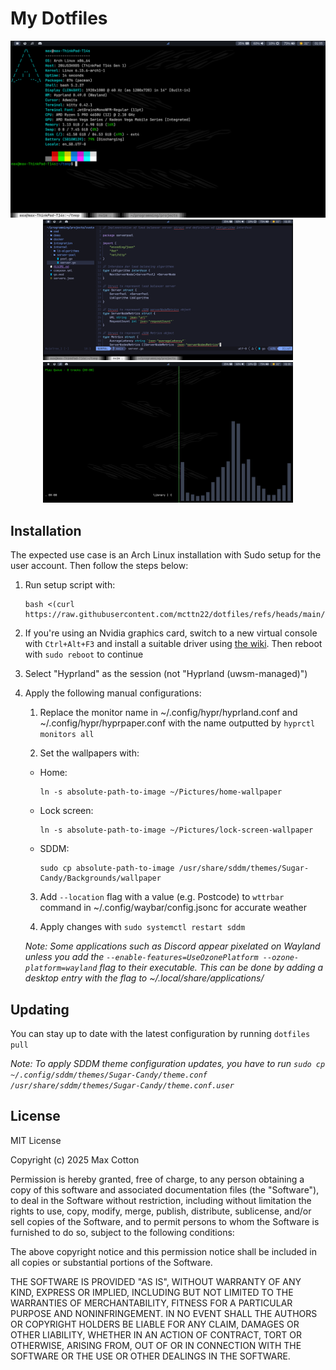 # My Dotfiles

<div align="center">
    <img src="images/screenshot-1.png" width="600"><br/>
    <img src="images/screenshot-2.png" width="400" style="display: inline-block">
    <img src="images/screenshot-3.png" width="400" style="display: inline-block">
</div>

## Installation

The expected use case is an Arch Linux installation with Sudo setup for the user account. Then follow the steps below:

1. Run setup script with:

   ```
   bash <(curl https://raw.githubusercontent.com/mcttn22/dotfiles/refs/heads/main/.github/setup.sh)
   ```

2. If you're using an Nvidia graphics card, switch to a new virtual console with `Ctrl+Alt+F3` and install a suitable driver using [the wiki](https://wiki.archlinux.org/title/NVIDIA). Then reboot with `sudo reboot` to continue

3. Select "Hyprland" as the session (not "Hyprland (uwsm-managed)")

4. Apply the following manual configurations:

    1. Replace the monitor name in ~/.config/hypr/hyprland.conf and ~/.config/hypr/hyprpaper.conf with the name outputted by `hyprctl monitors all`

    2. Set the wallpapers with:

      - Home:
        ```
        ln -s absolute-path-to-image ~/Pictures/home-wallpaper
        ```

      - Lock screen:
        ```
        ln -s absolute-path-to-image ~/Pictures/lock-screen-wallpaper
        ```
    
      - SDDM:
        ```
        sudo cp absolute-path-to-image /usr/share/sddm/themes/Sugar-Candy/Backgrounds/wallpaper
        ```

    3. Add `--location` flag with a value (e.g. Postcode) to `wttrbar` command in ~/.config/waybar/config.jsonc for accurate weather

    4. Apply changes with `sudo systemctl restart sddm`

    *Note: Some applications such as Discord appear pixelated on Wayland unless you add the `--enable-features=UseOzonePlatform --ozone-platform=wayland` flag to their executable. This can be done by adding a desktop entry with the flag to ~/.local/share/applications/*

## Updating

You can stay up to date with the latest configuration by running `dotfiles pull`

*Note: To apply SDDM theme configuration updates, you have to run ```sudo cp ~/.config/sddm/themes/Sugar-Candy/theme.conf /usr/share/sddm/themes/Sugar-Candy/theme.conf.user```*

## License

MIT License

Copyright (c) 2025 Max Cotton

Permission is hereby granted, free of charge, to any person obtaining a copy
of this software and associated documentation files (the "Software"), to deal
in the Software without restriction, including without limitation the rights
to use, copy, modify, merge, publish, distribute, sublicense, and/or sell
copies of the Software, and to permit persons to whom the Software is
furnished to do so, subject to the following conditions:

The above copyright notice and this permission notice shall be included in all
copies or substantial portions of the Software.

THE SOFTWARE IS PROVIDED "AS IS", WITHOUT WARRANTY OF ANY KIND, EXPRESS OR
IMPLIED, INCLUDING BUT NOT LIMITED TO THE WARRANTIES OF MERCHANTABILITY,
FITNESS FOR A PARTICULAR PURPOSE AND NONINFRINGEMENT. IN NO EVENT SHALL THE
AUTHORS OR COPYRIGHT HOLDERS BE LIABLE FOR ANY CLAIM, DAMAGES OR OTHER
LIABILITY, WHETHER IN AN ACTION OF CONTRACT, TORT OR OTHERWISE, ARISING FROM,
OUT OF OR IN CONNECTION WITH THE SOFTWARE OR THE USE OR OTHER DEALINGS IN THE
SOFTWARE.

